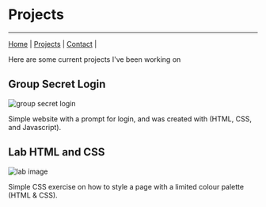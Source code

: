# Projects
----
[Home](/markdown-portfolio/) |
[Projects](projects.markdown) |
[Contact](contact.markdown) |

Here are some current projects I've been working on

## Group Secret Login
![group secret login](https://github.com/user-attachments/assets/b74ce78e-b66d-4771-b501-ffac2495d685)


Simple website with a prompt for login, and was created with (HTML, CSS, and Javascript).

## Lab HTML and CSS

![lab image](https://github.com/user-attachments/assets/32573486-9227-49bf-8f7a-64fbbe5f7ba2)


Simple CSS exercise on how to style a page with a limited colour palette (HTML & CSS).


